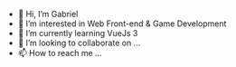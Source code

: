 - 👋 Hi, I’m Gabriel
- 👀 I’m interested in Web Front-end & Game Development
- 🌱 I’m currently learning VueJs 3
- 💞️ I’m looking to collaborate on ...
- 📫 How to reach me ...

<!---
babis95/babis95 is a ✨ special ✨ repository because its `README.md` (this file) appears on your GitHub profile.
You can click the Preview link to take a look at your changes.
--->
